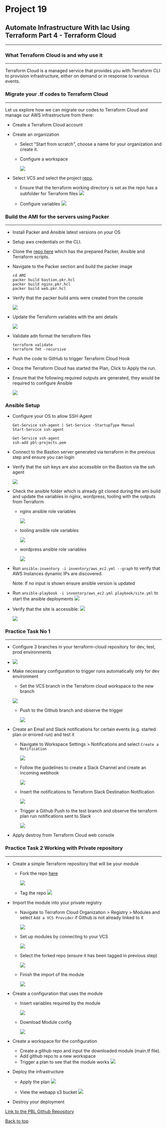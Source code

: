 # Project 19

## Automate Infrastructure With Iac Using Terraform Part 4 - Terraform Cloud
---


### What Terraform Cloud is and why use it
---

Terraform Cloud is a managed service that provides you with Terraform CLI to provision infrastructure, either on demand or in response to various events.


### Migrate your .tf codes to Terraform Cloud

---

Let us explore how we can migrate our codes to Terraform Cloud and manage our AWS infrastructure from there:

- Create a Terraform Cloud account
  
- Create an organization

  - Select "Start from scratch", choose a name for your organization and create it.
  
  - Configure a workspace
  
    ![](./screenshots/terraform_cloud_workspace.png)

- Select VCS and select the project [repo](https://github.com/stwalez/pbl_p19).

  - Ensure that the terraform working directory is set as the repo has a subfolder for Terraform files
    ![](screenshots/terraform_cloud_workspace2.png)

  - Configure variables
    ![](./screenshots/terraform-cloud-env-vars.png)

### Build the AMI for the servers using Packer

---

- Install Packer and Ansible latest versions on your OS

- Setup aws credentials on the CLI.

- Clone the [repo here](https://github.com/stwalez/pbl_p19) which has the prepared Packer, Ansible and Terraform scripts.

- Navigate to the Packer section and build the packer image

  ```
  cd AMI
  packer build bastion.pkr.hcl
  packer build nginx.pkr.hcl
  packer build web.pkr.hcl
  ```

- Verify that the packer build amis were created from the console

  ![](screenshots/terraform_packerbuilds_ami.png)

- Update the Terraform variables with the ami details

  ![](screenshots/terraform_update_vars.png)

- Validate adn format the terraform files
  ```
  terraform validate
  terraform fmt -recursive
  ```

- Push the code to GitHub to trigger Terraform Cloud Hook


- Once the Terraform Cloud has started the Plan, Click to Apply the run.

- Ensure that the following required outputs are generated, they would be required to configure Ansible

  ![](screenshots/terraform_cloud_output.png)


### Ansible Setup
- Configure your OS to allow SSH-Agent

  ```
  Get-Service ssh-agent | Set-Service -StartupType Manual
  Start-Service ssh-agent

  Get-Service ssh-agent
  ssh-add pbl-projects.pem

  ```
- Connect to the Bastion server generated via terraform in the previous step and ensure you can login

- Verify that the ssh keys are also accessible on the Bastion via the ssh agent
  
  ![](screenshots/ssh_agent.png)

- Check the ansible folder which is already git cloned during the ami build and update the variables in nginx, wordpress, tooling with the outputs from Terraform

  - nginx ansible role variables
    
    ![](screenshots/nginx_default_vars.png)

  - tooling ansible role variables
    
    ![](screenshots/tooling_default_vars.png)

  - wordpress ansible role variables
    
    ![](screenshots/defaults_var_wordpress.png)


- Run ```ansible-inventory -i inventory/aws_ec2.yml --graph```  to verify that AWS Instances dynamic IPs are discovered.

  Note: If no input is shown ensure ansible version is updated

- Run ```ansible-playbook -i inventory/aws_ec2.yml playbook/site.yml``` to start the ansible deployments
  ![](screenshots/bastion_ansible_setup.png)


- Verify that the site is accessible:
  ![](screenshots/wordpress_site.png)

  ![](screenshots/tooling_db_site.png)


### Practice Task No 1

---
- Configure 3 branches in your terraform-cloud repository for dev, test, prod environments
- 
  ![](screenshots/task1_branches.png)

- Make necessary configuration to trigger runs automatically only for dev environment
  - Set the VCS branch in the Terraform cloud workspace to the new branch
  
  ![](screenshots/task1-terraform_test_branch.png)

  - Push to the Github branch and observe the trigger
  
    ![](screenshots/task1-terraform_test_branch_plan_trigger.png)

- Create an Email and Slack notifications for certain events (e.g. started plan or errored run) and test it
  - Navigate to Workspace Settings > Notifications and select ```Create a Notification```

    ![](screenshots/terr_notifications_create.png)

  - Follow the guidelines to create a Slack Channel and create an incoming webhook

    ![](screenshots/task1_notifications_create_app_2.png)

  - Insert the notifications to Terraform Slack Destination Notification

    ![](screenshots/task1_notifications_create_app_3.png)

  - Trigger a Github Push to the test branch and observe the terraform plan run notifications sent to Slack
  
    ![](screenshots/task1_terraform_slack_notify.png)

- Apply destroy from Terraform Cloud web console


### Practice Task 2 Working with Private repository

---

- Create a simple Terraform repository  that will be your module
  - Fork the repo [here](https://github.com/hashicorp/learn-private-module-aws-s3-webapp)

    ![](screenshots//task2_fork_repo.png)

  - Tag the repo
    ![](screenshots/task2_tag_module.png)



- Import the module into your private registry

  - Navigate to Terraform Cloud Organization > Registry > Modules and select ```Add a VCS Provider``` if Github is not already linked to it
    
    ![](screenshots/task2_vcs_repo.png)

  - Set up modules by connecting to your VCS

    ![](screenshots/task2_connect_vcs_3.png) 

  - Select the forked repo (ensure it has been tagged in previous step)
   
    ![](screenshots/task2_add_module1.png)

  - Finish the import of the module
    
    ![](screenshots/task2_imported_module.png)


- Create a configuration that uses the module
  - Insert variables required by the module
    
    ![](screenshots/task2_configure_module.png)

  - Download Module config
    
    ![](screenshots/task2_download_module_config.png)

- Create a workspace for the configuration
  - Create a github repo and input the downloaded module (main.tf file).
  - Add github repo to a new workspace
  - Trigger a plan to see that the module works
    ![](screenshots/task2_apply_module_plan.png)

- Deploy the infrastructure
  - Apply the plan
    ![](screenshots/task2_module_output.png)

  - View the webapp s3 bucket
    ![](screenshots/task_2_module_resources.png)

- Destroy your deployment

[Link to the PBL Github Repository](https://github.com/stwalez/PBL_p19)

[Back to top](#)